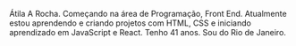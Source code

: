 Átila A Rocha.
Começando na área de Programação, Front End.
Atualmente estou aprendendo e criando projetos com HTML, CSS e iniciando aprendizado em JavaScript e React.
Tenho 41 anos.
Sou do Rio de Janeiro.

